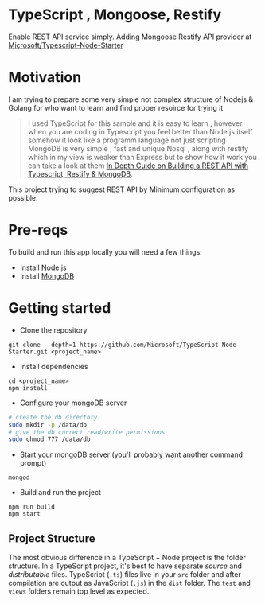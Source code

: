 # TypeScript , Mongoose, Restify

Enable REST API service simply.
Adding Mongoose Restify API provider at [Microsoft/Typescript-Node-Starter](https://github.com/Microsoft/TypeScript-Node-Starter)

# Motivation

I am trying to prepare some very simple not complex structure of Nodejs & Golang for who want to learn and find proper resoirce for trying it  

> I used TypeScript for this sample and it is easy to learn , however when you are coding in Typescript you feel better than Node.js itself somehow it look like a programm language not just scripting
> MongoDB is very simple , fast and unique Nosql , along with restify which in my view is weaker than Express but to show how it work you can take a look at them [In Depth Guide on Building a REST API with Typescript, Restify & MongoDB](https://getstream.io/blog/building-rest-api-node-js-restify-mongodb/).

This project trying to suggest REST API by Minimum configuration as possible.

# Pre-reqs
To build and run this app locally you will need a few things:
- Install [Node.js](https://nodejs.org/en/)
- Install [MongoDB](https://docs.mongodb.com/manual/installation/)

# Getting started
- Clone the repository
```
git clone --depth=1 https://github.com/Microsoft/TypeScript-Node-Starter.git <project_name>
```
- Install dependencies
```
cd <project_name>
npm install
```
- Configure your mongoDB server
```bash
# create the db directory
sudo mkdir -p /data/db
# give the db correct read/write permissions
sudo chmod 777 /data/db
```
- Start your mongoDB server (you'll probably want another command prompt)
```
mongod
```
- Build and run the project
```
npm run build
npm start
```

## Project Structure
The most obvious difference in a TypeScript + Node project is the folder structure.
In a TypeScript project, it's best to have separate _source_  and _distributable_ files.
TypeScript (`.ts`) files live in your `src` folder and after compilation are output as JavaScript (`.js`) in the `dist` folder.
The `test` and `views` folders remain top level as expected. 
